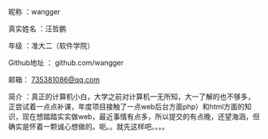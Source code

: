 昵称 ：wangger

真实姓名 ：汪哲鹏

年级 ：准大二（软件学院）

Github地址 ： github.com/wangger

邮箱： 735381086@qq.com

简介 ：真正的计算机小白，大学之前对计算机一无所知，大一了解的也不够多，正尝试着一点点补课，年度项目接触了一点web后台方面php）和html方面的知识，现在想踏踏实实做web，最近事情有点多，所以提交的有点晚，还望海涵，但确实是怀着一颗诚心想做的。呃。。就先这样吧。。。。